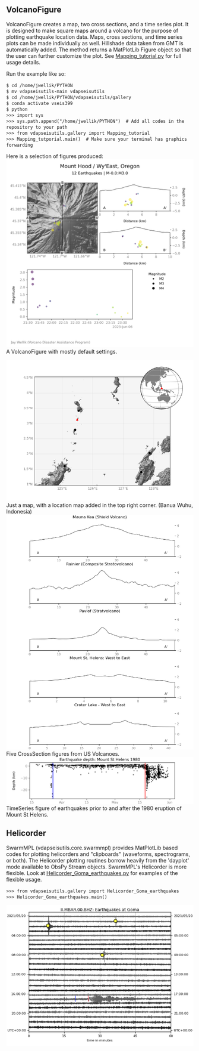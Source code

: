 ## VolcanoFigure
VolcanoFigure creates a map, two cross sections, and a time series plot. It is designed to make square maps around a volcano for the purpose of plotting earthquake location data. Maps, cross sections, and time series plots can be made individually as well. Hillshade data taken from GMT is automatically added. The method returns a MatPlotLib Figure object so that the user can further customize the plot. See [Mapping_tutorial.py](https://github.com/jwellik/vdapseisutils/blob/main/gallery/Mapping_tutorial.py) for full usage details. 

Run the example like so:
```
$ cd /home/jwellik/PYTHON
$ mv vdapseisutils-main vdapseisutils
$ cd /home/jwellik/PYTHON/vdapseisutils/gallery
$ conda activate vseis399
$ python
>>> import sys
>>> sys.path.append("/home/jwellik/PYTHON")  # Add all codes in the repository to your path
>>> from vdapseisutils.gallery import Mapping_tutorial
>>> Mapping_tutporial.main()  # Make sure your terminal has graphics forwarding
```

Here is a selection of figures produced:
<img src="https://github.com/jwellik/vdapseisutils/blob/main/gallery/output/Mapping_tutorial/VolcanoFigure_Hood.png" width=600 alt="VolcanoFigure (Hood)" />
A VolcanoFigure with mostly default settings.

<img src="https://github.com/jwellik/vdapseisutils/blob/main/gallery/output/Mapping_tutorial/Bathymetry_BanuaWuhu_regional.png" width=600 alt="Map (Banua Wuhu)" />
Just a map, with a location map added in the top right corner. (Banua Wuhu, Indonesia)

<img src="https://github.com/jwellik/vdapseisutils/blob/main/gallery/output/Mapping_tutorial/CrossSection_USvolcs.png" width=600 alt="CrossSection" />
Five CrossSection figures from US Volcanoes.

<img src="https://github.com/jwellik/vdapseisutils/blob/main/gallery/output/Mapping_tutorial/TimeSeries_MSH1980.png" width=600 alt="TimeSeries" />
TimeSeries figure of earthquakes prior to and after the 1980 eruption of Mount St Helens.

## Helicorder
SwarmMPL (vdapseisutils.core.swarmmpl) provides MatPlotLib based codes for plotting helicorders and "clipboards" (waveforms, spectrograms, or both). The Helicorder plotting routines borrow heavily from the 'dayplot' mode available to ObsPy Stream objects. SwarmMPL's Helicorder is more flexible. Look at [Helicorder_Goma_earthquakes.py](https://github.com/jwellik/vdapseisutils/blob/main/gallery/Helicorder_Goma_earthquakes.py) for examples of the flexible usage.
```
>>> from vdapseisutils.gallery import Helicorder_Goma_earthquakes
>>> Helicorder_Goma_earthquakes.main()
```
<img src="https://github.com/jwellik/vdapseisutils/blob/main/gallery/output/Helicorder_Goma_earthquakes.png" width=600 alt="Helicorder" />
